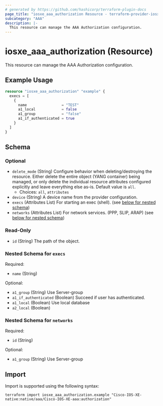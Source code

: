 ```yaml
---
# generated by https://github.com/hashicorp/terraform-plugin-docs
page_title: "iosxe_aaa_authorization Resource - terraform-provider-iosxe"
subcategory: "AAA"
description: |-
  This resource can manage the AAA Authorization configuration.
---
```


# iosxe_aaa_authorization (Resource)

This resource can manage the AAA Authorization configuration.

## Example Usage

```terraform
resource "iosxe_aaa_authorization" "example" {
  execs = [
    {
      name                = "TEST"
      a1_local            = false
      a1_group            = "false"
      a1_if_authenticated = true
    }
  ]
}
```

<!-- schema generated by tfplugindocs -->
## Schema

### Optional

- `delete_mode` (String) Configure behavior when deleting/destroying the resource. Either delete the entire object (YANG container) being managed, or only delete the individual resource attributes configured explicitly and leave everything else as-is. Default value is `all`.
  - Choices: `all`, `attributes`
- `device` (String) A device name from the provider configuration.
- `execs` (Attributes List) For starting an exec (shell). (see [below for nested schema](#nestedatt--execs))
- `networks` (Attributes List) For network services. (PPP, SLIP, ARAP) (see [below for nested schema](#nestedatt--networks))

### Read-Only

- `id` (String) The path of the object.

<a id="nestedatt--execs"></a>
### Nested Schema for `execs`

Required:

- `name` (String)

Optional:

- `a1_group` (String) Use Server-group
- `a1_if_authenticated` (Boolean) Succeed if user has authenticated.
- `a1_local` (Boolean) Use local database
- `a2_local` (Boolean)


<a id="nestedatt--networks"></a>
### Nested Schema for `networks`

Required:

- `id` (String)

Optional:

- `a1_group` (String) Use Server-group

## Import

Import is supported using the following syntax:

```shell
terraform import iosxe_aaa_authorization.example "Cisco-IOS-XE-native:native/aaa/Cisco-IOS-XE-aaa:authorization"
```
